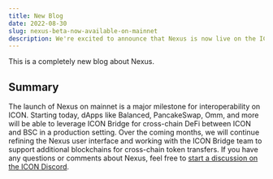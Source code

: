 ```yaml
---
title: New Blog
date: 2022-08-30
slug: nexus-beta-now-available-on-mainnet
description: We're excited to announce that Nexus is now live on the ICON mainnet with support for BNB Smart Chain.
---
```


This is a completely new blog about Nexus.



## Summary

The launch of Nexus on mainnet is a major milestone for interoperability on ICON. Starting today, dApps like Balanced, PancakeSwap, Omm, and more will be able to leverage ICON Bridge for cross-chain DeFi between ICON and BSC in a production setting. Over the coming months, we will continue refining the Nexus user interface and working with the ICON Bridge team to support additional blockchains for cross-chain token transfers. If you have any questions or comments about Nexus, feel free to [start a discussion on the ICON Discord](https://discord.com/invite/7a75Hf3cFm).